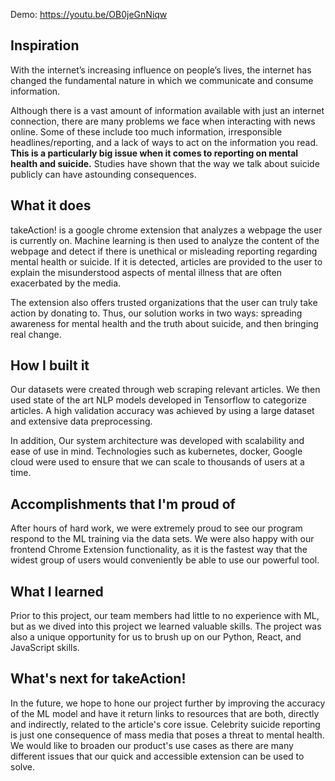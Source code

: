 Demo: https://youtu.be/OB0jeGnNiqw

## Inspiration

With the internet’s increasing influence on people’s lives, the internet has changed the fundamental nature in which we communicate and consume information. 

Although there is a vast amount of information available with just an internet connection, there are many problems we face when interacting with news online. Some of these include too much information, irresponsible headlines/reporting, and a lack of ways to act on the information you read. **This is a particularly big issue when it comes to reporting on mental health and suicide.** Studies have shown that the way we talk about suicide publicly can have astounding consequences.

## What it does

takeAction! is a google chrome extension that analyzes a webpage the user is currently on. Machine learning is then used to analyze the content of the webpage and detect if there is unethical or misleading reporting regarding mental health or suicide. If it is detected, articles are provided to the user to explain the misunderstood aspects of mental illness that are often exacerbated by the media.

The extension also offers trusted organizations that the user can truly take action by donating to. Thus, our solution works in two ways: spreading awareness for mental health and the truth about suicide, and then bringing real change.

## How I built it

Our datasets were created through web scraping relevant articles. We then used state of the art NLP models developed in Tensorflow to categorize articles. A high validation accuracy was achieved by using a large dataset and extensive data preprocessing. 

In addition, Our system architecture was developed with scalability and ease of use in mind. Technologies such as kubernetes, docker, Google cloud were used to ensure that we can scale to thousands of users at a time.

## Accomplishments that I'm proud of

After hours of hard work, we were extremely proud to see our program respond to the ML training via the data sets. We were also happy with our frontend Chrome Extension functionality, as it is the fastest way that the widest group of users would conveniently be able to use our powerful tool.

## What I learned

Prior to this project, our team members had little to no experience with ML, but as we dived into this project we learned valuable skills. The project was also a unique opportunity for us to brush up on our Python, React, and JavaScript skills.

## What's next for takeAction!

In the future, we hope to hone our project further by improving the accuracy of the ML model and have it return links to resources that are both, directly and indirectly, related to the article's core issue. Celebrity suicide reporting is just one consequence of mass media that poses a threat to mental health. We would like to broaden our product's use cases as there are many different issues that our quick and accessible extension can be used to solve.  
